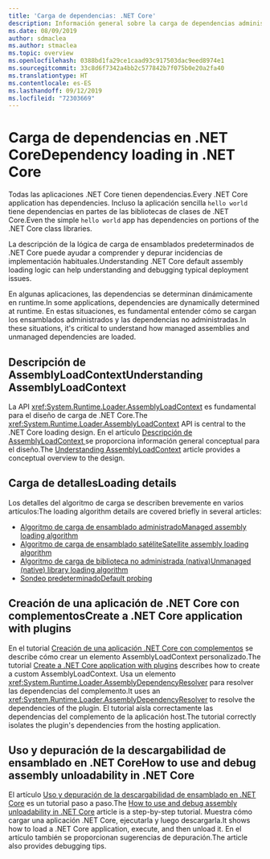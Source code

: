 ```yaml
---
title: 'Carga de dependencias: .NET Core'
description: Información general sobre la carga de dependencias administradas y no administradas en .NET Core
ms.date: 08/09/2019
author: sdmaclea
ms.author: stmaclea
ms.topic: overview
ms.openlocfilehash: 0388bd1fa29ce1caad93c917503dac9eed8974e1
ms.sourcegitcommit: 33c8d6f7342a4bb2c577842b7f075b0e20a2fa40
ms.translationtype: HT
ms.contentlocale: es-ES
ms.lasthandoff: 09/12/2019
ms.locfileid: "72303669"
---
```

# <a name="dependency-loading-in-net-core"></a><span data-ttu-id="0c1ac-103">Carga de dependencias en .NET Core</span><span class="sxs-lookup"><span data-stu-id="0c1ac-103">Dependency loading in .NET Core</span></span>

<span data-ttu-id="0c1ac-104">Todas las aplicaciones .NET Core tienen dependencias.</span><span class="sxs-lookup"><span data-stu-id="0c1ac-104">Every .NET Core application has dependencies.</span></span> <span data-ttu-id="0c1ac-105">Incluso la aplicación sencilla `hello world` tiene dependencias en partes de las bibliotecas de clases de .NET Core.</span><span class="sxs-lookup"><span data-stu-id="0c1ac-105">Even the simple `hello world` app has dependencies on portions of the .NET Core class libraries.</span></span>

<span data-ttu-id="0c1ac-106">La descripción de la lógica de carga de ensamblados predeterminados de .NET Core puede ayudar a comprender y depurar incidencias de implementación habituales.</span><span class="sxs-lookup"><span data-stu-id="0c1ac-106">Understanding .NET Core default assembly loading logic can help understanding and debugging typical deployment issues.</span></span>

<span data-ttu-id="0c1ac-107">En algunas aplicaciones, las dependencias se determinan dinámicamente en runtime.</span><span class="sxs-lookup"><span data-stu-id="0c1ac-107">In some applications, dependencies are dynamically determined at runtime.</span></span> <span data-ttu-id="0c1ac-108">En estas situaciones, es fundamental entender cómo se cargan los ensamblados administrados y las dependencias no administradas.</span><span class="sxs-lookup"><span data-stu-id="0c1ac-108">In these situations, it's critical to understand how managed assemblies and unmanaged dependencies are loaded.</span></span>

## <a name="understanding-assemblyloadcontext"></a><span data-ttu-id="0c1ac-109">Descripción de AssemblyLoadContext</span><span class="sxs-lookup"><span data-stu-id="0c1ac-109">Understanding AssemblyLoadContext</span></span>

<span data-ttu-id="0c1ac-110">La API <xref:System.Runtime.Loader.AssemblyLoadContext> es fundamental para el diseño de carga de .NET Core.</span><span class="sxs-lookup"><span data-stu-id="0c1ac-110">The <xref:System.Runtime.Loader.AssemblyLoadContext> API is central to the .NET Core loading design.</span></span> <span data-ttu-id="0c1ac-111">En el artículo [Descripción de AssemblyLoadContext ](understanding-assemblyloadcontext.md) se proporciona información general conceptual para el diseño.</span><span class="sxs-lookup"><span data-stu-id="0c1ac-111">The [Understanding AssemblyLoadContext](understanding-assemblyloadcontext.md) article provides a conceptual overview to the design.</span></span>

## <a name="loading-details"></a><span data-ttu-id="0c1ac-112">Carga de detalles</span><span class="sxs-lookup"><span data-stu-id="0c1ac-112">Loading details</span></span>

<span data-ttu-id="0c1ac-113">Los detalles del algoritmo de carga se describen brevemente en varios artículos:</span><span class="sxs-lookup"><span data-stu-id="0c1ac-113">The loading algorithm details are covered briefly in several articles:</span></span>

- [<span data-ttu-id="0c1ac-114">Algoritmo de carga de ensamblado administrado</span><span class="sxs-lookup"><span data-stu-id="0c1ac-114">Managed assembly loading algorithm</span></span>](loading-managed.md)
- [<span data-ttu-id="0c1ac-115">Algoritmo de carga de ensamblado satélite</span><span class="sxs-lookup"><span data-stu-id="0c1ac-115">Satellite assembly loading algorithm</span></span>](loading-resources.md)
- [<span data-ttu-id="0c1ac-116">Algoritmo de carga de biblioteca no administrada (nativa)</span><span class="sxs-lookup"><span data-stu-id="0c1ac-116">Unmanaged (native) library loading algorithm</span></span>](loading-unmanaged.md)
- [<span data-ttu-id="0c1ac-117">Sondeo predeterminado</span><span class="sxs-lookup"><span data-stu-id="0c1ac-117">Default probing</span></span>](default-probing.md)

## <a name="create-a-net-core-application-with-plugins"></a><span data-ttu-id="0c1ac-118">Creación de una aplicación de .NET Core con complementos</span><span class="sxs-lookup"><span data-stu-id="0c1ac-118">Create a .NET Core application with plugins</span></span>

<span data-ttu-id="0c1ac-119">En el tutorial [Creación de una aplicación .NET Core con complementos](../tutorials/creating-app-with-plugin-support.md) se describe cómo crear un elemento AssemblyLoadContext personalizado.</span><span class="sxs-lookup"><span data-stu-id="0c1ac-119">The tutorial [Create a .NET Core application with plugins](../tutorials/creating-app-with-plugin-support.md) describes how to create a custom AssemblyLoadContext.</span></span> <span data-ttu-id="0c1ac-120">Usa un elemento <xref:System.Runtime.Loader.AssemblyDependencyResolver> para resolver las dependencias del complemento.</span><span class="sxs-lookup"><span data-stu-id="0c1ac-120">It uses an <xref:System.Runtime.Loader.AssemblyDependencyResolver> to resolve the dependencies of the plugin.</span></span> <span data-ttu-id="0c1ac-121">El tutorial aísla correctamente las dependencias del complemento de la aplicación host.</span><span class="sxs-lookup"><span data-stu-id="0c1ac-121">The tutorial correctly isolates the plugin's dependencies from the hosting application.</span></span>

## <a name="how-to-use-and-debug-assembly-unloadability-in-net-core"></a><span data-ttu-id="0c1ac-122">Uso y depuración de la descargabilidad de ensamblado en .NET Core</span><span class="sxs-lookup"><span data-stu-id="0c1ac-122">How to use and debug assembly unloadability in .NET Core</span></span>

<span data-ttu-id="0c1ac-123">El artículo [Uso y depuración de la descargabilidad de ensamblado en .NET Core](../../standard/assembly/unloadability-howto.md) es un tutorial paso a paso.</span><span class="sxs-lookup"><span data-stu-id="0c1ac-123">The [How to use and debug assembly unloadability in .NET Core](../../standard/assembly/unloadability-howto.md) article is a step-by-step tutorial.</span></span> <span data-ttu-id="0c1ac-124">Muestra cómo cargar una aplicación .NET Core, ejecutarla y luego descargarla.</span><span class="sxs-lookup"><span data-stu-id="0c1ac-124">It shows how to load a .NET Core application, execute, and then unload it.</span></span> <span data-ttu-id="0c1ac-125">En el artículo también se proporcionan sugerencias de depuración.</span><span class="sxs-lookup"><span data-stu-id="0c1ac-125">The article also provides debugging tips.</span></span>
